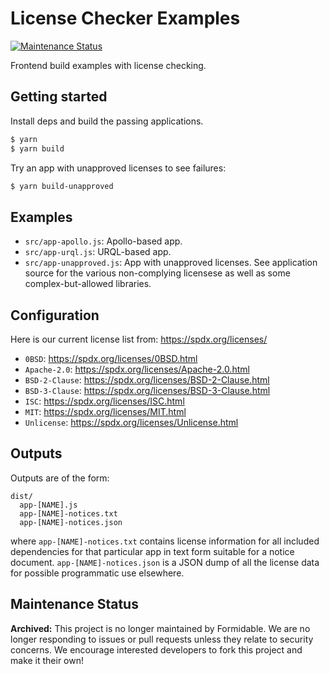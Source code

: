 License Checker Examples
========================

[![Maintenance Status][maintenance-image]](#maintenance-status)

Frontend build examples with license checking.

## Getting started

Install deps and build the passing applications.

```sh
$ yarn
$ yarn build
```

Try an app with unapproved licenses to see failures:

```sh
$ yarn build-unapproved
```

## Examples

- `src/app-apollo.js`: Apollo-based app.
- `src/app-urql.js`: URQL-based app.
- `src/app-unapproved.js`: App with unapproved licenses. See application source for the various non-complying licensese as well as some complex-but-allowed libraries.

## Configuration

Here is our current license list from: https://spdx.org/licenses/

- `0BSD`: https://spdx.org/licenses/0BSD.html
- `Apache-2.0`: https://spdx.org/licenses/Apache-2.0.html
- `BSD-2-Clause`: https://spdx.org/licenses/BSD-2-Clause.html
- `BSD-3-Clause`: https://spdx.org/licenses/BSD-3-Clause.html
- `ISC`: https://spdx.org/licenses/ISC.html
- `MIT`: https://spdx.org/licenses/MIT.html
- `Unlicense`: https://spdx.org/licenses/Unlicense.html

## Outputs

Outputs are of the form:

```
dist/
  app-[NAME].js
  app-[NAME]-notices.txt
  app-[NAME]-notices.json
```

where `app-[NAME]-notices.txt` contains license information for all included dependencies for that particular app in text form suitable for a notice document. `app-[NAME]-notices.json` is a JSON dump of all the license data for possible programmatic use elsewhere.


## Maintenance Status

**Archived:** This project is no longer maintained by Formidable. We are no longer responding to issues or pull requests unless they relate to security concerns. We encourage interested developers to fork this project and make it their own!

[maintenance-image]: https://img.shields.io/badge/maintenance-archived-lightgrey.svg?color=lightgrey&style=flat
